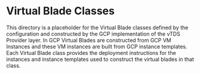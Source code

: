 # Virtual Blade Classes

This directory is a placeholder for the Virtual Blade classes defined
by the configuration and constructed by the GCP implementation of the
vTDS Provider layer. In GCP Virtual Blades are constructed from GCP VM
Instances and these VM instances are built from GCP instance
templates. Each Virtual Blade class provides the deployment
instructions for the instances and instance templates used to
construct the virtual blades in that class.
